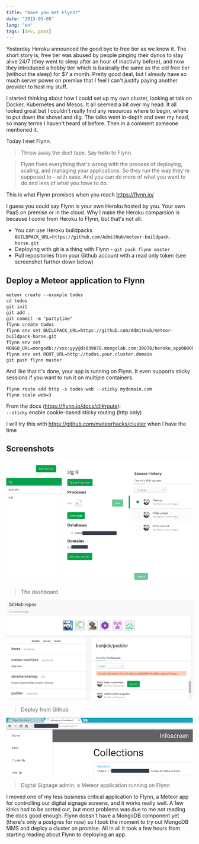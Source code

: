 ```yaml
---
title: "Have you met Flynn?"
date: "2015-05-08"
lang: "en"
tags: [dev, paas]
---
```


Yesterday Heroku announced the good bye to free tier as we know it. The short story is, free tier was abused by people pinging their dynos to stay alive 24/7 (they went to sleep after an hour of inactivity before), and now they introduced a hobby tier which is basically the same as the old free tier (without the sleep) for $7 a month. Pretty good deal, but I already have so much server power on premise that I feel I can't justify paying another provider to host my stuff.

I started thinking about how I could set up my own cluster, looking at talk on Docker, Kubernetes and Mesos. It all seemed a bit over my head. It all looked great but I couldn't really find any resources where to begin, where to put down the shovel and dig. The talks went in-depth and over my head, so many terms I haven't heard of before. Then in a comment someone mentioned it.

Today I met Flynn.

> Throw away the duct tape. Say hello to Flynn.

> Flynn fixes everything that's wrong with the process of deploying, scaling, and managing your applications. So they run the way they're supposed to – with ease. And you can do more of what you want to do and less of what you have to do.

This is what Flynn promises when you reach https://flynn.io/

I guess you could say Flynn is your own Heroku hosted by you. Your own PaaS on premise or in the cloud. Why I make the Heroku comparsion is because I come from Heroku to Flynn, but that's not all:

- You can use Heroku buildpacks `BUILDPACK_URL=https://github.com/AdmitHub/meteor-buildpack-horse.git`
- Deploying with git is a thing with Flynn - `git push flynn master`
- Pull repositories from your Github account with a read only token (see screenshot further down below)

## Deploy a Meteor application to Flynn

```
meteor create --example todos
cd todos
git init
git add .
git commit -m "partytime"
flynn create todos
flynn env set BUILDPACK_URL=https://github.com/AdmitHub/meteor-buildpack-horse.git
flynn env set MONGO_URL=mongodb://xxx:yyy@ds039078.mongolab.com:39078/heroku_app000000
flynn env set ROOT_URL=http://todos.your.cluster.domain
git push flynn master
```

And like that it's done, your app is running on Flynn. It even supports sticky sessions if you want to run it on multiple containers.

```
flynn route add http -s todos-web --sticky mydomain.com
flynn scale web=3
```

From the docs (https://flynn.io/docs/cli#route):  
`--sticky` enable cookie-based sticky routing (http only)

I will try this with https://github.com/meteorhacks/cluster when I have the time

## Screenshots

![Dashboard](dashboard.png)

> The dashboard

![Deploy from Github](github.png)

> Deploy from Github

![DSadmin](infoscreen.png)

> Digital Signage admin, a Meteor application running on Flynn

I moved one of my less business critical application to Flynn, a Meteor app for controlling our digital signage screens, and it works really well. A few kinks had to be sorted out, but most problems was due to me not reading the docs good enough. Flynn doesn't have a MongoDB component yet (there's only a postgres for now) so I took the moment to try out MongoDB MMS and deploy a cluster on promise. All in all it took a few hours from starting reading about Flynn to deploying an app.
